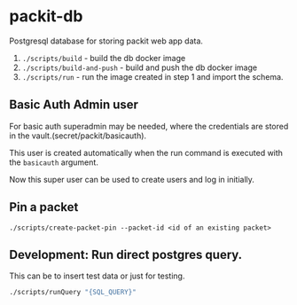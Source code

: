 # packit-db

Postgresql database for storing packit web app data.
1. `./scripts/build` - build the db docker image
1. `./scripts/build-and-push` - build and push the db docker image
1. `./scripts/run` - run the image created in step 1 and import the schema.

## Basic Auth Admin user 
For basic auth superadmin may be needed, where the credentials are stored in the vault.(secret/packit/basicauth).

This user is created automatically when the run command is executed with the `basicauth` argument.

Now this super user can be used to create users and log in initially.

## Pin a packet

`./scripts/create-packet-pin --packet-id <id of an existing packet>`

## Development: Run direct postgres query.
This can be to insert test data or just for testing. 
```bash
./scripts/runQuery "{SQL_QUERY}"
```
